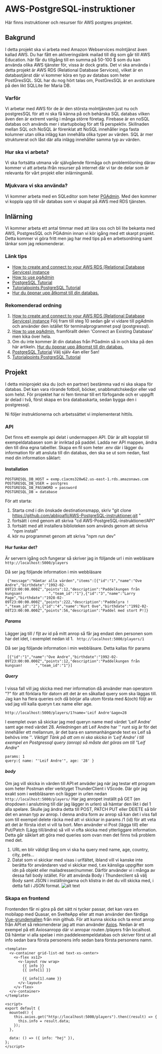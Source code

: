 # AWS-PostgreSQL-instruktioner
Här finns instruktioner och resurser för AWS postgres projektet.

## Bakgrund
I detta projekt ska vi arbeta med Amazon Webservices molntjänst även kallad AWS. Du har fått en aktiveringslänk mailad till dig som går till AWS Education. här får du tillgång till en summa på 50-100 $ som du kan använda olika AWS tjänster för, vissa är dock gratis. Det vi ska använda i detta projekt är AWS RDS (Relational Database Services), vilket är en databastjänst där vi kommer köra en typ av databas som heter PostGresSQL. SQL har du nog hört talas om, PostGresSQL är en avstickare på den likt SQLLite ller Maria DB. 

### Varför
Vi arbetar med AWS för de är den största molntjänsten just nu och postgresSQL för att ni ska få känna på och behärska SQL databas vilken även den är extremt vanlig i många större företag. Firebase är en noSQL databas och används mer i startupbolag för att få perspektiv. Skillnaden mellan SQL och NoSQL är förenklat att NoSQL innehåller inga fasta kolumner utan olika inlägg kan innehålla olika typer av värden. SQL är mer strukturerat och låst där alla inlägg innehåller samma typ av värden.

### Hur ska vi arbeta?
Vi ska fortsätta utmana vår självgående förmåga och problemlösning därav kommer vi att arbeta ifrån resurser på internet där vi tar de delar som är relevanta för vårt projekt eller inlärningsmål.

### Mjukvara vi ska använda?
Vi kommer arbeta med en SQLeditor som heter [PGAdmin](https://www.pgadmin.org/download/pgadmin-4-windows/). Med den kommer vi koppla upp till vår databas som vi skapat på AWS med RDS tjänsten.

## Inlärning
Vi kommer arbeta ett antal timmar med att lära oss och bli lite bekanta med AWS, PostgresSQL och PGAdmin innan vi kör igång med ett skarpt projekt.
Detta kommer vi göra fritt men jag har med tips på en arbetsordning samt länkar som jag rekomenderar.

### Länk tips
- [How to create and connect to your AWS RDS (Relational Database Services) instance](https://medium.com/@NatalieOlivo/how-to-create-and-connect-to-your-aws-rds-relational-database-services-instance-a48a1ae7f8fe)
- [How to use pgAdmin](https://medium.com/@malexmad/how-to-use-pgadmin-a9addc7ff46c)
- [PostgreSQL Tutorial](https://www.postgresqltutorial.com)
- [Tutorialpoints PostgreSQL Tutorial](https://www.tutorialspoint.com/postgresql/index.htm)
- [Hur du öppnar upp åtkomst till din databas.](https://stackoverflow.com/questions/61062027/aws-rds-to-pgadmin-error-saving-properties-unable-to-connect-to-server-timeout)

### Rekomenderad ordning
1. [How to create and connect to your AWS RDS (Relational Database Services) instance](https://medium.com/@NatalieOlivo/how-to-create-and-connect-to-your-aws-rds-relational-database-services-instance-a48a1ae7f8fe) Följ fram till steg 10 sedan går vi vidare till pgAdmin och använder den istället för terminalprogrammet psql (postgressql).
2. [How to use pgAdmin](https://medium.com/@malexmad/how-to-use-pgadmin-a9addc7ff46c), framförallt delen 'Connect an Existing Database' men kika över hela.
3. Om du inte kommer åt din databas från PGadmin så in och kika på den här artikeln. [Hur du öppnar upp åtkomst till din databas.](https://stackoverflow.com/questions/61062027/aws-rds-to-pgadmin-error-saving-properties-unable-to-connect-to-server-timeout)
4. [PostgreSQL Tutorial](https://www.postgresqltutorial.com) Välj själv 4an eller 5an!
5. [Tutorialpoints PostgreSQL Tutorial](https://www.tutorialspoint.com/postgresql/index.htm)




## Projekt
I detta miniprojekt ska du (och en partner) bestämma vad ni ska skapa för databas. Det kan vara rörande fotboll, böcker, snabbmatchskedjor eller vad som helst.
För projektet har ni fem timmar till ert förfogande och er uppgift är delad i två, först skapa en bra databaskarta, sedan bygga den i postgressql.

Ni följer instruktionerna och arbetssättet vi implementerat hittils.


### API
Det finns ett exemple api delat i undermappen API. Där är allt kopplat till exempeldatabasen som är inriktad på paddel. 
Ladda ner API mappen, ändra den till dina egna tabelller. Skapa en fil som heter .env där i lägger du information för att ansluta till din databas, den ska se ut som nedan, fast med din information såklart:
#### Installation
```` 
POSTGRESQL_DB_HOST = exmp.c1acms328w62.us-east-1.rds.amazonaws.com
POSTGRESQL_DB_USER = postgres
POSTGRESQL_DB_PASSWORD = password
POSTGRESQL_DB = database
```` 

För att starta:
1. Starta cmd i din önskade destinationsmapp, skriv "git clone https://github.com/abbjoafli/AWS-PostgreSQL-instruktioner.git " 
2.  fortsätt i cmd genom att skriva "cd AWS-PostgreSQL-instruktioner/API"
3.  fortsätt med att installera biblioteken som används genom att skriva "npm install"
4.  kör nu programmet genom att skriva "npm run dev"

#### Hur funkar det?
Är servern igång och fungerar så skriver jag in följande url i min webläsare
```` http://localhost:5000/players```` 

Då ser jag följande information i min webbläsare

```` {"message":"Hämtar alla värden","items":[{"id":"1","name":"Ove Andre","birthdate":"1992-02-09T23:00:00.000Z","points":12,"description":"Paddelkungen från kungsan!            ","team_id":"1"},{"id":"3","name":"Larry Page","birthdate":"1928-02-09T23:00:00.000Z","points":222,"description":"Paddelyra ! ","team_id":"2"},{"id":"4","name":"Kurt Ove","birthdate":"1992-02-08T23:00:00.000Z","points":56,"description":"Paddel med stort P!]}```` 
##### Params
Lägger jag till / fljt av id på mitt anrop så får jag endast den personen som har det idet, i exemplet nedan id 1.
```` http://localhost:5000/players/1```` 

Då ser jag följande information i min webbläsare. Detta kallas för params

```` [{"id":"1","name":"Ove Andre","birthdate":"1992-02-09T23:00:00.000Z","points":12,"description":"Paddelkungen från kungsan!      ","team_id":"1"}]```` 
##### Query
I vissa fall vill jag skicka med mer information då använder man operatorn "?" för att förklara för datorn att det är en såkallad query som ska läggas till. Jag kan ha flera queries och då börjar alla utom första med &(och) följt av vad jag vill kalla queryn t.ex name eller age.

```` http://localhost:5000/players/1?name='Leif Andre'&age=28 ```` 

I exemplet ovan så skickar jag med queryn name med värdet 'Leif Andre' samt age med värdet 28. Anledningen att Leif Andre har '' runt sig är för det innehåller ett mellanrum, är det bara en sammanhängande text ex Leif så behövs inte ''. 
_Viktigt! Tänk på att om ni ska skicka in 'Leif Andre' i till exempel en Postgressql query (anrop) så måste det göras om till "Leif Andre"_

```` 
params: 1 
query:{ name: "'Leif Andre'", age: '28' }
```` 

##### body
Om jag vill skicka in värden till API:et anväder jag när jag testar ett program som heter Postman eller verktyget ThunderClient i VScode. Där gör jag exakt som i webbläsaren och lägger in urlen nedan
```` http://localhost:5000/players/ ```` 
Har jag anropet inställt på GET (en dropdown i anslutning till där jag lägger in urlen) så hämtar den likt i del 1 alla spelare. Skulle jag ändra detta till POST, PATCH PUT eller DElETE så blir det en annan typ av anrop. I denna andra form av anrop så kan det i viss fall som till exempel delete räcka med att vi skickar in params /1 (id) för att veta att det är första id:et vi vill ta bort. Men använder vi Post (lägga till) eller Put/Patch (Lägg till/ändra) så vill vi ofta skicka med ytterliggare information. Detta går såklart att göra med queries som ovan men det finns två problem med det. 
1. URL:en blir väldigt lång om vi ska ha query med name, age, country, city, pets...
2. Datat som vi skickar med visas i urlfältet, ibland vill vi kanske inte berätta för användaren vad vi skickar med, t.ex känsliga uppgifter som idn på objekt eller mailadresser/nummer.
Därför använder vi i många av dessa fall body istället. För att använda Body i Thunderclient så välj Body samt JSON i inställningarna och klistra in det du vill skicka med, i detta fall i JSON format.
![alt text](https://i.ibb.co/sKxCDXB/SendPost.png "POST request")

### Skapa en frontend
Frontenden får ni göra på det sätt ni tycker passar, det kan vara en mobilapp med Quasar, en SvelteApp eller att man använder den färdiga [Vue-grundemallen](https://github.com/abbjoafli/Vue_clean/tree/master/Vue_Clean) från min github. För att kunna skicka och ta emot anrop från API:et så rekomenderar jag att man använder [Axios](https://www.npmjs.com/package/axios).
Nedan är ett exempel på ett Axiosanropp där vi anropar routen /players från localhost. Då hämtar vi alla spelae i min paddelexempeldatabas och skriver först ut all info sedan bara första personens info sedan bara första personens namn.
```` 
<template>
  <v-container grid-list-md text-xs-center>
    <v-flex xs12>
      <v-layout row wrap>
        {{ info }}
        {{ info[1] }}
 
        {{ info[1].name }}
      </v-layout>
    </v-flex>
  </v-container>
</template>
 
<script>
export default {
  mounted() {
    this.axios.get("http://localhost:5000/players").then((result) => {
      this.info = result.data;
    });
  },
 
  data: () => ({ info: "hej" }),
};
</script>
 
```` 


